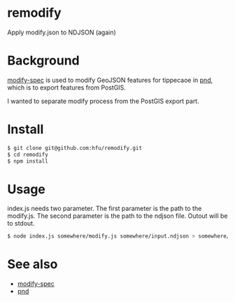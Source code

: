 # remodify
Apply modify.json to NDJSON (again)

# Background
[modify-spec](https://github.com/hfu/modify-spec) is used to modify GeoJSON features for tippecaoe in [pnd](https://github.com/hfu/pnd), which is to export features from PostGIS.

I wanted to separate modify process from the PostGIS export part.

# Install
```sh
$ git clone git@github.com:hfu/remodify.git
$ cd remodify
$ npm install
```

# Usage
index.js needs two parameter. The first parameter is the path to the modify.js. The second parameter is the path to the ndjson file. Outout will be to stdout.
```sh
$ node index.js somewhere/modify.js somewhere/input.ndjson > somewhere/output.ndjson
```

# See also
- [modify-spec](https://github.com/hfu/modify-spec)
- [pnd](https://github.com/hfu/pnd)
